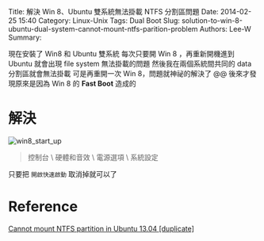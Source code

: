 Title: 解決 Win 8、Ubuntu 雙系統無法掛載 NTFS 分割區問題
Date: 2014-02-25 15:40
Category: Linux-Unix
Tags: Dual Boot
Slug: solution-to-win-8-ubuntu-dual-system-cannot-mount-ntfs-parition-problem
Authors: Lee-W
Summary: 

現在安裝了 Win8 和 Ubuntu 雙系統
每次只要開 Win 8 ，再重新開機進到 Ubuntu 就會出現 file system 無法掛載的問題
然後我在兩個系統間共同的 data 分割區就會無法掛載
可是再重開一次 Win 8，問題就神祕的解決了 @@
後來才發現原來是因為 Win 8 的 **Fast Boot**  造成的

<!--more-->

# 解決
![win8_start_up](http://i.imgur.com/ohEfCkR.png)
> 控制台 \ 硬體和音效 \ 電源選項 \ 系統設定

只要把 ` 開啟快速啟動 ` 取消掉就可以了

# Reference
[Cannot mount NTFS partition in Ubuntu 13.04 [duplicate]](http://askubuntu.com/questions/291864/cannot-mount-ntfs-partition-in-ubuntu-13-04)